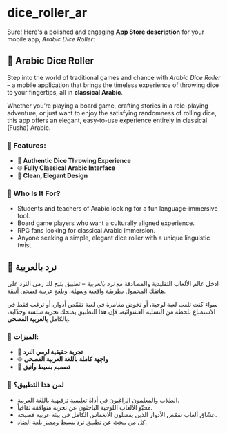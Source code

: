 # dice_roller_ar

Sure! Here's a polished and engaging **App Store description** for your mobile app, *Arabic Dice Roller*:

## 🎲 Arabic Dice Roller

Step into the world of traditional games and chance with *Arabic Dice Roller* – 
a mobile application that brings the timeless experience of throwing dice to your fingertips, 
all in **classical Arabic**.

Whether you’re playing a board game, crafting stories in a role-playing adventure, or just want to 
enjoy the satisfying randomness of rolling dice, this app offers an elegant, easy-to-use experience 
entirely in classical (Fusha) Arabic.

### 🌟 Features:
- 🎲 **Authentic Dice Throwing Experience**  
- 🌐 **Fully Classical Arabic Interface**  
- 📱 **Clean, Elegant Design**  

### 👥 Who Is It For?
- Students and teachers of Arabic looking for a fun language-immersive tool.
- Board game players who want a culturally aligned experience.
- RPG fans looking for classical Arabic immersion.
- Anyone seeking a simple, elegant dice roller with a unique linguistic twist.


## 🎲 نرد بالعربية 

ادخل عالم الألعاب التقليدية والمصادفة مع *نرد بالعربية*
– تطبيق يتيح لك رمي النرد على هاتفك المحمول بطريقة واقعية وسهلة، وبلغةٍ عربية فصحى أنيقة.

سواء كنت تلعب لعبة لوحية، أو تخوض مغامرة في لعبة تقمّص أدوار، أو ترغب فقط في الاستمتاع
بلحظة من التسلية العشوائية، فإن هذا التطبيق يمنحك تجربة سلسة وجذّابة، بالكامل **بالعربية الفصحى**.


### 🌟 الميزات:
- 🎲 **تجربة حقيقية لرمي النرد**
- 🌐 **واجهة كاملة باللغة العربية الفصحى**
- 📱 **تصميم بسيط وأنيق**

### 👥 لمن هذا التطبيق؟

- الطلاب والمعلمون الراغبون في أداة تعليمية ترفيهية باللغة العربية.
- محبّو الألعاب اللوحية الباحثون عن تجربة متوافقة ثقافياً.
- عشّاق ألعاب تقمّص الأدوار الذين يفضلون الانغماس الكامل في بيئة عربية فصيحة.
- كل من يبحث عن تطبيق نرد بسيط ومميز بلغة الضاد.
